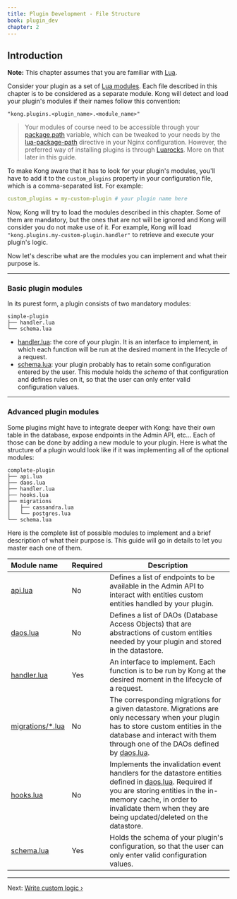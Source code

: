 ```yaml
---
title: Plugin Development - File Structure
book: plugin_dev
chapter: 2
---
```


## Introduction

<div class="alert alert-warning">
  <strong>Note:</strong> This chapter assumes that you are familiar with <a href="http://www.lua.org/">Lua</a>.
</div>

Consider your plugin as a set of [Lua modules](http://www.lua.org/manual/5.1/manual.html#5.3). Each file described in this chapter is to be considered as a separate module. Kong will detect and load your plugin's modules if their names follow this convention:

```
"kong.plugins.<plugin_name>.<module_name>"
```

> Your modules of course need to be accessible through your [package.path](http://www.lua.org/manual/5.1/manual.html#pdf-package.path) variable, which can be tweaked to your needs by the [lua-package-path](https://github.com/openresty/lua-nginx-module#lua_package_path) directive in your Nginx configuration. However, the preferred way of installing plugins is through [Luarocks](https://luarocks.org/). More on that later in this guide.

To make Kong aware that it has to look for your plugin's modules, you'll have
to add it to the `custom_plugins` property in your configuration file, which
is a comma-separated list. For example:

```yaml
custom_plugins = my-custom-plugin # your plugin name here
```

Now, Kong will try to load the modules described in this chapter. Some of them are mandatory, but the ones that are not will be ignored and Kong will consider you do not make use of it. For example, Kong will load `"kong.plugins.my-custom-plugin.handler"` to retrieve and execute your plugin's logic.

Now let's describe what are the modules you can implement and what their purpose is.

---

### Basic plugin modules

In its purest form, a plugin consists of two mandatory modules:

```
simple-plugin
├── handler.lua
└── schema.lua
```

- [handler.lua]: the core of your plugin. It is an interface to implement, in which each function will be run at the desired moment in the lifecycle of a request.
- [schema.lua]: your plugin probably has to retain some configuration entered by the user. This module holds the *schema* of that configuration and defines rules on it, so that the user can only enter valid configuration values.

---

### Advanced plugin modules

Some plugins might have to integrate deeper with Kong: have their own table in the database, expose endpoints in the Admin API, etc... Each of those can be done by adding a new module to your plugin. Here is what the structure of a plugin would look like if it was implementing all of the optional modules:

```
complete-plugin
├── api.lua
├── daos.lua
├── handler.lua
├── hooks.lua
├── migrations
│   ├── cassandra.lua
│   └── postgres.lua
└── schema.lua
```

Here is the complete list of possible modules to implement and a brief description of what their purpose is. This guide will go in details to let you master each one of them.

| Module name        | Required   | Description
|:-------------------|------------|----------
| [api.lua]          | No         | Defines a list of endpoints to be available in the Admin API to interact with entities custom entities handled by your plugin.
| [daos.lua]         | No         | Defines a list of DAOs (Database Access Objects) that are abstractions of custom entities needed by your plugin and stored in the datastore.
| [handler.lua]      | Yes        | An interface to implement. Each function is to be run by Kong at the desired moment in the lifecycle of a request.
| [migrations/*.lua] | No         | The corresponding migrations for a given datastore. Migrations are only necessary when your plugin has to store custom entities in the database and interact with them through one of the DAOs defined by [daos.lua].
| [hooks.lua]        | No        | Implements the invalidation event handlers for the datastore entities defined in [daos.lua]. Required if you are storing entities in the in-memory cache, in order to invalidate them when they are being updated/deleted on the datastore.
| [schema.lua]       | Yes        | Holds the schema of your plugin's configuration, so that the user can only enter valid configuration values.

---

Next: [Write custom logic &rsaquo;]({{page.book.next}})

[api.lua]: {{page.book.chapters.admin-api}}
[daos.lua]: {{page.book.chapters.custom-entities}}
[hooks.lua]: {{page.book.chapters.plugin-configuration}}
[handler.lua]: {{page.book.chapters.custom-logic}}
[schema.lua]: {{page.book.chapters.plugin-configuration}}
[migrations/*.lua]: {{page.book.chapters.custom-entities}}

